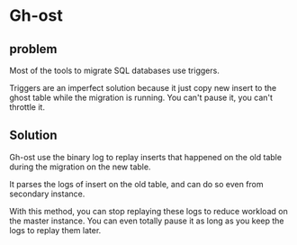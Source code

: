 Gh-ost
======

problem
-------

Most of the tools to migrate SQL databases use triggers.

Triggers are an imperfect solution because it just copy new insert to the ghost
table while the migration is running. You can't pause it, you can't throttle
it.

Solution
--------

Gh-ost use the binary log to replay inserts that happened on the old table
during the migration on the new table.

It parses the logs of insert on the old table, and can do so even from
secondary instance.

With this method, you can stop replaying these logs to reduce workload on the
master instance. You can even totally pause it as long as you keep the logs to
replay them later.
